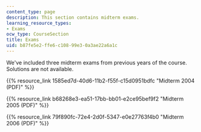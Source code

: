 ```yaml
---
content_type: page
description: This section contains midterm exams.
learning_resource_types:
- Exams
ocw_type: CourseSection
title: Exams
uid: b87fe5e2-ffe6-c108-99e3-0a3ae22a6a1c
---
```


We've included three midterm exams from previous years of the course. Solutions are not available. 

{{% resource_link 1585ed7d-40d6-11b2-f55f-c15d0951bdfc "Midterm 2004 (PDF)" %}}

{{% resource_link b68268e3-ea51-17bb-bb01-e2ce95bef9f2 "Midterm 2005 (PDF)" %}}

{{% resource_link 79f890fc-72e4-2d0f-5347-e0e27763f4b0 "Midterm 2006 (PDF)" %}}